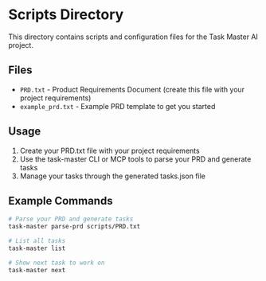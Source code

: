 # Scripts Directory

This directory contains scripts and configuration files for the Task Master AI project.

## Files

- `PRD.txt` - Product Requirements Document (create this file with your project requirements)
- `example_prd.txt` - Example PRD template to get you started

## Usage

1. Create your PRD.txt file with your project requirements
2. Use the task-master CLI or MCP tools to parse your PRD and generate tasks
3. Manage your tasks through the generated tasks.json file

## Example Commands

```bash
# Parse your PRD and generate tasks
task-master parse-prd scripts/PRD.txt

# List all tasks
task-master list

# Show next task to work on
task-master next
``` 